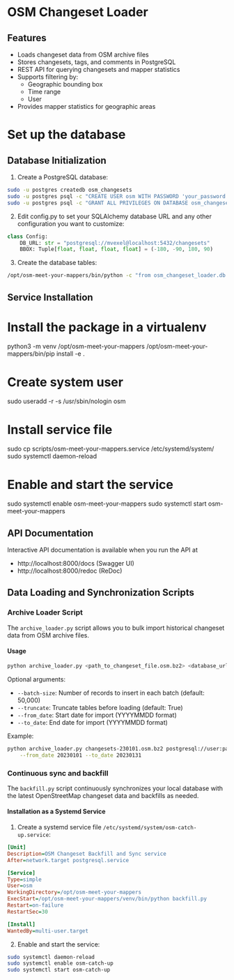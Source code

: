 # OSM Changeset Loader

## Features

 - Loads changeset data from OSM archive files
 - Stores changesets, tags, and comments in PostgreSQL
 - REST API for querying changesets and mapper statistics
 - Supports filtering by:
   - Geographic bounding box
   - Time range
   - User
 - Provides mapper statistics for geographic areas

# Set up the database

## Database Initialization

1. Create a PostgreSQL database:
```bash
sudo -u postgres createdb osm_changesets
sudo -u postgres psql -c "CREATE USER osm WITH PASSWORD 'your_password';"
sudo -u postgres psql -c "GRANT ALL PRIVILEGES ON DATABASE osm_changesets TO osm;"
```

2. Edit config.py to set your SQLAlchemy database URL and any other configuration you want to customize:
```python
class Config:
    DB_URL: str = "postgresql://mvexel@localhost:5432/changesets"
    BBOX: Tuple[float, float, float, float] = (-180, -90, 180, 90)
```

3. Create the database tables:
```bash
/opt/osm-meet-your-mappers/bin/python -c "from osm_changeset_loader.db import create_tables; create_tables()"
```

## Service Installation

 # Install the package in a virtualenv
 python3 -m venv /opt/osm-meet-your-mappers
 /opt/osm-meet-your-mappers/bin/pip install -e .

 # Create system user
 sudo useradd -r -s /usr/sbin/nologin osm

 # Install service file
 sudo cp scripts/osm-meet-your-mappers.service /etc/systemd/system/
 sudo systemctl daemon-reload

 # Enable and start the service
 sudo systemctl enable osm-meet-your-mappers
 sudo systemctl start osm-meet-your-mappers

## API Documentation

Interactive API documentation is available when you run the API at
- http://localhost:8000/docs (Swagger UI)
- http://localhost:8000/redoc (ReDoc)

 
 ## Data Loading and Synchronization Scripts

 ### Archive Loader Script

 The `archive_loader.py` script allows you to bulk import historical changeset data from OSM archive files.

 #### Usage
 ```bash
 python archive_loader.py <path_to_changeset_file.osm.bz2> <database_url>
 ```

 Optional arguments:
 - `--batch-size`: Number of records to insert in each batch (default: 50,000)
 - `--truncate`: Truncate tables before loading (default: True)
 - `--from_date`: Start date for import (YYYYMMDD format)
 - `--to_date`: End date for import (YYYYMMDD format)

 Example:
 ```bash
 python archive_loader.py changesets-230101.osm.bz2 postgresql://user:pass@localhost/osm \
     --from_date 20230101 --to_date 20230131
 ```

 ### Continuous sync and backfill

 The `backfill.py` script continuously synchronizes your local database with the latest OpenStreetMap changeset data and backfills as needed.

 #### Installation as a Systemd Service

 1. Create a systemd service file `/etc/systemd/system/osm-catch-up.service`:
 ```ini
 [Unit]
 Description=OSM Changeset Backfill and Sync service
 After=network.target postgresql.service

 [Service]
 Type=simple
 User=osm
 WorkingDirectory=/opt/osm-meet-your-mappers
 ExecStart=/opt/osm-meet-your-mappers/venv/bin/python backfill.py
 Restart=on-failure
 RestartSec=30

 [Install]
 WantedBy=multi-user.target
 ```

 2. Enable and start the service:
 ```bash
 sudo systemctl daemon-reload
 sudo systemctl enable osm-catch-up
 sudo systemctl start osm-catch-up
 ```
